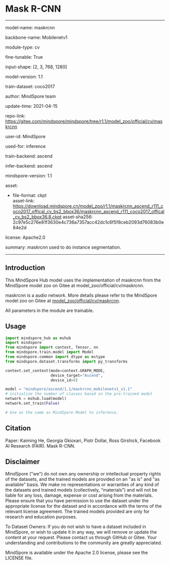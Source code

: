 # Mask R-CNN

---

model-name: maskrcnn

backbone-name: Mobilenetv1

module-type: cv

fine-tunable: True

input-shape: [2, 3, 768, 1280]

model-version: 1.1

train-dataset: coco2017

author: MindSpore team

update-time: 2021-04-15

repo-link: <https://gitee.com/mindspore/mindspore/tree/r1.1/model_zoo/official/cv/maskrcnn>

user-id: MindSpore

used-for: inference

train-backend: ascend

infer-backend: ascend

mindspore-version: 1.1

asset:

-
    file-format: ckpt  
    asset-link: <https://download.mindspore.cn/model_zoo/r1.1/maskrcnn_ascend_r111_coco2017_offical_cv_bs2_bbox36/maskrcnn_ascend_r111_coco2017_offical_cv_bs2_bbox36.8.ckpt>
    asset-sha256: 2c97e5c276e81f3630e4c736a7357acc42dc1c6f5f8ceb2093d76083b0e84e2d

license: Apache2.0

summary: maskrcnn used to do instance segmentation.

---

## Introduction

This MindSpore Hub model uses the implementation of maskrcnn from the MindSpore model zoo on Gitee at model_zoo/official/cv/maskrcnn.

maskrcnn is a audio network. More details please refer to the MindSpore model zoo on Gitee at [model_zoo/official/cv/maskrcnn](https://gitee.com/mindspore/mindspore/blob/r1.1/model_zoo/official/cv/maskrcnn/README.md).

All parameters in the module are trainable.

## Usage

```python
import mindspore_hub as mshub
import mindspore
from mindspore import context, Tensor, nn
from mindspore.train.model import Model
from mindspore.common import dtype as mstype
from mindspore.dataset.transforms import py_transforms

context.set_context(mode=context.GRAPH_MODE,
                    device_target="Ascend",
                    device_id=0)

model = "mindspore/ascend/1.1/maskrcnn_mobilenetv1_v1.1"
# initialize the number of classes based on the pre-trained model
network = mshub.load(model)
network.set_train(False)

# Use as the same as MindSpore Model to inference.

```

## Citation

Paper: Kaiming He, Georgia Gkioxari, Piotr Dollar, Ross Girshick, Facebook AI Research (FAIR). Mask R-CNN.

## Disclaimer

MindSpore ("we") do not own any ownership or intellectual property rights of the datasets, and the trained models are provided on an "as is" and "as available" basis. We make no representations or warranties of any kind of the datasets and trained models (collectively, “materials”) and will not be liable for any loss, damage, expense or cost arising from the materials. Please ensure that you have permission to use the dataset under the appropriate license for the dataset and in accordance with the terms of the relevant license agreement. The trained models provided are only for research and education purposes.

To Dataset Owners: If you do not wish to have a dataset included in MindSpore, or wish to update it in any way, we will remove or update the content at your request. Please contact us through GitHub or Gitee. Your understanding and contributions to the community are greatly appreciated.

MindSpore is available under the Apache 2.0 license, please see the LICENSE file.